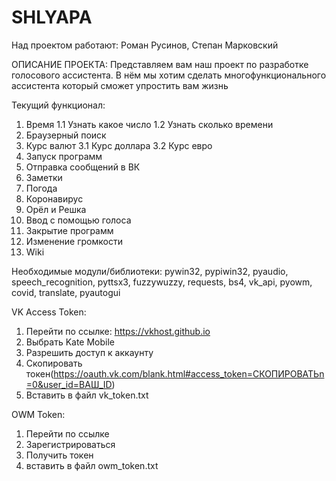 # SHLYAPA
Над проектом работают: Роман Русинов, Степан Марковский

ОПИСАНИЕ ПРОЕКТА:
Представляем вам наш проект по разработке голосового ассистента. В нём мы хотим сделать многофункционального ассистента который сможет упростить вам жизнь


Текущий функционал:
 1. Время
   1.1 Узнать какое число
   1.2 Узнать сколько времени
 2. Браузерный поиск
 3. Курс валют
   3.1 Курс доллара
   3.2 Курс евро
 4. Запуск программ
 5. Отправка сообщений в ВК
 6. Заметки
 7. Погода
 8. Коронавирус
 9. Орёл и Решка
 10. Ввод с помощью голоса
 11. Закрытие программ
 12. Изменение громкости
 13. Wiki







Необходимые модули/библиотеки:
pywin32,
pypiwin32,
pyaudio,
speech_recognition,
pyttsx3,
fuzzywuzzy,
requests,
bs4,
vk_api,
pyowm,
covid,
translate,
pyautogui

VK Access Token:
1. Перейти по ссылке: https://vkhost.github.io
2. Выбрать Kate Mobile
3. Разрешить доступ к аккаунту
4. Скопировать токен(https://oauth.vk.com/blank.html#access_token=СКОПИРОВАТЬn=0&user_id=ВАШ_ID)
5. Вставить в файл vk_token.txt

OWM Token:
1. Перейти по ссылке
2. Зарегистрироваться
3. Получить токен
4. вставить в файл owm_token.txt
